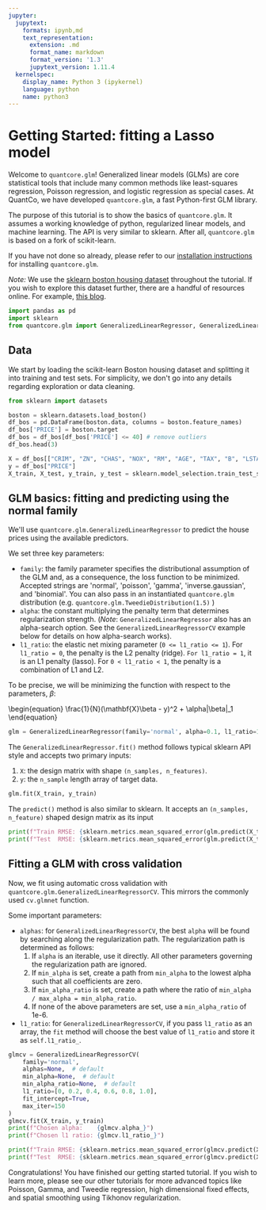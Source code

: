 ```yaml
---
jupyter:
  jupytext:
    formats: ipynb,md
    text_representation:
      extension: .md
      format_name: markdown
      format_version: '1.3'
      jupytext_version: 1.11.4
  kernelspec:
    display_name: Python 3 (ipykernel)
    language: python
    name: python3
---
```


# Getting Started: fitting a Lasso model 

Welcome to `quantcore.glm`! Generalized linear models (GLMs) are core statistical tools that include many common methods like least-squares regression, Poisson regression, and logistic regression as special cases. At QuantCo, we have developed `quantcore.glm`, a fast Python-first GLM library. 

The purpose of this tutorial is to show the basics of `quantcore.glm`. It assumes a working knowledge of python, regularized linear models, and machine learning. The API is very similar to sklearn. After all, `quantcore.glm` is based on a fork of scikit-learn.

If you have not done so already, please refer to our [installation instructions](../install.rst) for installing `quantcore.glm`.

*Note:* We use the [sklearn boston housing dataset](https://scikit-learn.org/stable/modules/generated/sklearn.datasets.load_boston.html) throughout the tutorial. If you wish to explore this dataset further, there are a handful of resources online. For example, [this blog](https://medium.com/@amitg0161/sklearn-linear-regression-tutorial-with-boston-house-dataset-cde74afd460a). 

```python
import pandas as pd
import sklearn
from quantcore.glm import GeneralizedLinearRegressor, GeneralizedLinearRegressorCV
```

## Data

We start by loading the scikit-learn Boston housing dataset and splitting it into training and test sets. For simplicity, we don't go into any details regarding exploration or data cleaning.

```python
from sklearn import datasets

boston = sklearn.datasets.load_boston()
df_bos = pd.DataFrame(boston.data, columns = boston.feature_names)
df_bos['PRICE'] = boston.target
df_bos = df_bos[df_bos['PRICE'] <= 40] # remove outliers
df_bos.head(3)
```

```python
X = df_bos[["CRIM", "ZN", "CHAS", "NOX", "RM", "AGE", "TAX", "B", "LSTAT"]]
y = df_bos["PRICE"]
X_train, X_test, y_train, y_test = sklearn.model_selection.train_test_split(X, y, test_size = 0.1, random_state=5)
```

## GLM basics: fitting and predicting using the normal family

We'll use `quantcore.glm.GeneralizedLinearRegressor` to predict the house prices using the available predictors. 

We set three key parameters:

- `family`: the family parameter specifies the distributional assumption of the GLM and, as a consequence, the loss function to be minimized. Accepted strings are 'normal', 'poisson', 'gamma', 'inverse.gaussian', and 'binomial'. You can also pass in an instantiated `quantcore.glm` distribution (e.g. `quantcore.glm.TweedieDistribution(1.5)` )
- `alpha`: the constant multiplying the penalty term that determines regularization strength. (*Note*: `GeneralizedLinearRegressor` also has an alpha-search option. See the `GeneralizedLinearRegressorCV` example below for details on how alpha-search works).
- `l1_ratio`: the elastic net mixing parameter (`0 <= l1_ratio <= 1`). For `l1_ratio = 0`, the penalty is the L2 penalty (ridge). ``For l1_ratio = 1``, it is an L1 penalty (lasso).  For ``0 < l1_ratio < 1``, the penalty is a combination of L1 and L2.

To be precise, we will be minimizing the function with respect to the parameters, $\beta$:

\begin{equation}
\frac{1}{N}(\mathbf{X}\beta - y)^2 + \alpha\|\beta\|_1
\end{equation}

```python
glm = GeneralizedLinearRegressor(family='normal', alpha=0.1, l1_ratio=1)
```

The `GeneralizedLinearRegressor.fit()` method follows typical sklearn API style and accepts two primary inputs:

1. `X`: the design matrix with shape `(n_samples, n_features)`.
2. `y`: the `n_sample` length array of target data.

```python
glm.fit(X_train, y_train)
```

The `predict()` method is also similar to sklearn. It accepts an `(n_samples, n_feature)` shaped design matrix as its input

```python
print(f"Train RMSE: {sklearn.metrics.mean_squared_error(glm.predict(X_train), y_train, squared=False)}")
print(f"Test  RMSE: {sklearn.metrics.mean_squared_error(glm.predict(X_test), y_test, squared=False)}")
```

## Fitting a GLM with cross validation

Now, we fit using automatic cross validation with `quantcore.glm.GeneralizedLinearRegressorCV`. This mirrors the commonly used `cv.glmnet` function. 

Some important parameters:

- `alphas`: for `GeneralizedLinearRegressorCV`, the best `alpha` will be found by searching along the regularization path. The regularization path is determined as follows:
    1. If `alpha` is an iterable, use it directly. All other parameters
        governing the regularization path are ignored.
    2. If `min_alpha` is set, create a path from `min_alpha` to the
        lowest alpha such that all coefficients are zero.
    3. If `min_alpha_ratio` is set, create a path where the ratio of
        `min_alpha / max_alpha = min_alpha_ratio`.
    4. If none of the above parameters are set, use a `min_alpha_ratio`
        of 1e-6.      
- `l1_ratio`: for `GeneralizedLinearRegressorCV`, if you pass `l1_ratio` as an array, the `fit` method will choose the best value of `l1_ratio` and store it as `self.l1_ratio_`.

```python
glmcv = GeneralizedLinearRegressorCV(
    family='normal',
    alphas=None,  # default
    min_alpha=None,  # default
    min_alpha_ratio=None,  # default
    l1_ratio=[0, 0.2, 0.4, 0.6, 0.8, 1.0],
    fit_intercept=True,
    max_iter=150
)
glmcv.fit(X_train, y_train)
print(f"Chosen alpha:    {glmcv.alpha_}")
print(f"Chosen l1 ratio: {glmcv.l1_ratio_}")

print(f"Train RMSE: {sklearn.metrics.mean_squared_error(glmcv.predict(X_train), y_train, squared=False)}")
print(f"Test  RMSE: {sklearn.metrics.mean_squared_error(glmcv.predict(X_test), y_test, squared=False)}")
```

Congratulations! You have finished our getting started tutorial. If you wish to learn more, please see our other tutorials for more advanced topics like Poisson, Gamma, and Tweedie regression, high dimensional fixed effects, and spatial smoothing using Tikhonov regularization.
